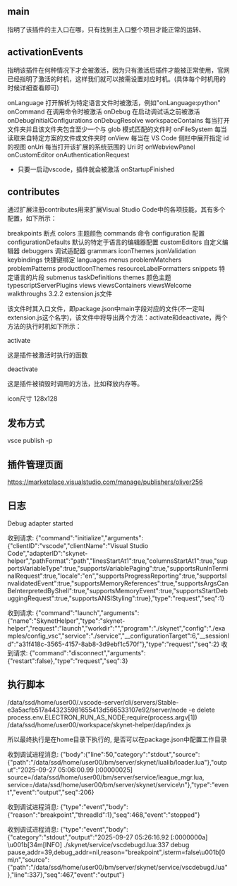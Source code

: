 ## main

指明了该插件的主入口在哪，只有找到主入口整个项目才能正常的运转、

## activationEvents

指明该插件在何种情况下才会被激活，因为只有激活后插件才能被正常使用，官网已经指明了激活的时机，这样我们就可以按需设置对应时机。(具体每个时机用的时候详细查看即可)

onLanguage 打开解析为特定语言文件时被激活，例如"onLanguage:python"
onCommand 在调用命令时被激活
onDebug 在启动调试话之前被激活
onDebugInitialConfigurations
onDebugResolve
workspaceContains 每当打开文件夹并且该文件夹包含至少一个与 glob 模式匹配的文件时
onFileSystem 每当读取来自特定方案的文件或文件夹时
onView 每当在 VS Code 侧栏中展开指定 id 的视图
onUri 每当打开该扩展的系统范围的 Uri 时
onWebviewPanel
onCustomEditor
onAuthenticationRequest
* 只要一启动vscode，插件就会被激活
onStartupFinished

## contributes

通过扩展注册contributes用来扩展Visual Studio Code中的各项技能，其有多个配置，如下所示：

breakpoints 断点
colors 主题颜色
commands 命令
configuration 配置
configurationDefaults 默认的特定于语言的编辑器配置
customEditors 自定义编辑器
debuggers 调试适配器
grammars
iconThemes
jsonValidation
keybindings 快捷键绑定
languages
menus
problemMatchers
problemPatterns
productIconThemes
resourceLabelFormatters
snippets 特定语言的片段
submenus
taskDefinitions
themes 颜色主题
typescriptServerPlugins
views
viewsContainers
viewsWelcome
walkthroughs
3.2.2 extension.js文件

该文件时其入口文件，即package.json中main字段对应的文件(不一定叫extension.js这个名字)，该文件中将导出两个方法：activate和deactivate，两个方法的执行时机如下所示：

activate

这是插件被激活时执行的函数

deactivate

这是插件被销毁时调用的方法，比如释放内存等。


icon尺寸
128x128

## 发布方式

vsce publish -p <personal access token>

## 插件管理页面

https://marketplace.visualstudio.com/manage/publishers/oliver256

## 日志

Debug adapter started

收到请求: {"command":"initialize","arguments":{"clientID":"vscode","clientName":"Visual Studio Code","adapterID":"skynet-helper","pathFormat":"path","linesStartAt1":true,"columnsStartAt1":true,"supportsVariableType":true,"supportsVariablePaging":true,"supportsRunInTerminalRequest":true,"locale":"en","supportsProgressReporting":true,"supportsInvalidatedEvent":true,"supportsMemoryReferences":true,"supportsArgsCanBeInterpretedByShell":true,"supportsMemoryEvent":true,"supportsStartDebuggingRequest":true,"supportsANSIStyling":true},"type":"request","seq":1}


收到请求: {"command":"launch","arguments":{"name":"SkynetHelper","type":"skynet-helper","request":"launch","workdir":"","program":"./skynet","config":"./examples/config_vsc","service":"./service","__configurationTarget":6,"__sessionId":"a31f418c-3565-4157-8ab8-3d9ebf1c570f"},"type":"request","seq":2}
收到请求: {"command":"disconnect","arguments":{"restart":false},"type":"request","seq":3}

## 执行脚本

/data/ssd/home/user00/.vscode-server/cli/servers/Stable-e3a5acfb517a443235981655413d566533107e92/server/node -e delete process.env.ELECTRON_RUN_AS_NODE;require(process.argv[1]) /data/ssd/home/user00/workspace/skynet-helper/dap/index.js

所以最终执行是在home目录下执行的, 是否可以在package.json中配置工作目录


收到调试进程消息: {"body":{"line":50,"category":"stdout","source":{"path":"/data/ssd/home/user00/bm/server/skynet/lualib/loader.lua"},"output":"2025-09-27 05:06:00.99 [:00000025] source=/data/ssd/home/user00/bm/server/service/league_mgr.lua, service=/data/ssd/home/user00/bm/server/skynet/service\n"},"type":"event","event":"output","seq":206}

收到调试进程消息: {"type":"event","body":{"reason":"breakpoint","threadId":1},"seq":468,"event":"stopped"}

收到调试进程消息: {"type":"event","body":{"category":"stdout","output":"2025-09-27 05:26:16.92 [:0000000a] \u001b[34m[INFO] ./skynet/service/vscdebugd.lua:337 debug pause,addr=39,debug_addr=nil,reason=\"breakpoint\",isterm=false\u001b[0m\n","source":{"path":"/data/ssd/home/user00/bm/server/skynet/service/vscdebugd.lua"},"line":337},"seq":467,"event":"output"}